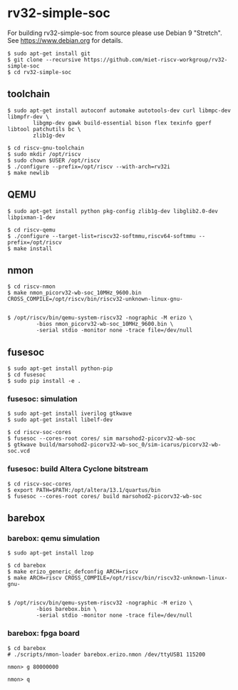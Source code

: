 rv32-simple-soc
===============

For building rv32-simple-soc from source please use Debian 9 "Stretch".
See https://www.debian.org for details.

```
$ sudo apt-get install git
$ git clone --recursive https://github.com/miet-riscv-workgroup/rv32-simple-soc
$ cd rv32-simple-soc
```


toolchain
---------

```
$ sudo apt-get install autoconf automake autotools-dev curl libmpc-dev libmpfr-dev \
        libgmp-dev gawk build-essential bison flex texinfo gperf libtool patchutils bc \
        zlib1g-dev

$ cd riscv-gnu-toolchain
$ sudo mkdir /opt/riscv
$ sudo chown $USER /opt/riscv
$ ./configure --prefix=/opt/riscv --with-arch=rv32i
$ make newlib
```


QEMU
----

```
$ sudo apt-get install python pkg-config zlib1g-dev libglib2.0-dev libpixman-1-dev

$ cd riscv-qemu
$ ./configure --target-list=riscv32-softmmu,riscv64-softmmu --prefix=/opt/riscv
$ make install
```


nmon
----

```
$ cd riscv-nmon
$ make nmon_picorv32-wb-soc_10MHz_9600.bin CROSS_COMPILE=/opt/riscv/bin/riscv32-unknown-linux-gnu-


$ /opt/riscv/bin/qemu-system-riscv32 -nographic -M erizo \
         -bios nmon_picorv32-wb-soc_10MHz_9600.bin \
         -serial stdio -monitor none -trace file=/dev/null
```


fusesoc
-------

```
$ sudo apt-get install python-pip
$ cd fusesoc
$ sudo pip install -e .
```

### fusesoc: simulation

```
$ sudo apt-get install iverilog gtkwave
$ sudo apt-get install libelf-dev

$ cd riscv-soc-cores
$ fusesoc --cores-root cores/ sim marsohod2-picorv32-wb-soc
$ gtkwave build/marsohod2-picorv32-wb-soc_0/sim-icarus/picorv32-wb-soc.vcd
```


### fusesoc: build Altera Cyclone bitstream

```
$ cd riscv-soc-cores
$ export PATH=$PATH:/opt/altera/13.1/quartus/bin
$ fusesoc --cores-root cores/ build marsohod2-picorv32-wb-soc
```


barebox
-------

### barebox: qemu simulation

```
$ sudo apt-get install lzop

$ cd barebox
$ make erizo_generic_defconfig ARCH=riscv
$ make ARCH=riscv CROSS_COMPILE=/opt/riscv/bin/riscv32-unknown-linux-gnu-


$ /opt/riscv/bin/qemu-system-riscv32 -nographic -M erizo \
         -bios barebox.bin \
         -serial stdio -monitor none -trace file=/dev/null
```

### barebox: fpga board

```
$ cd barebox
# ./scripts/nmon-loader barebox.erizo.nmon /dev/ttyUSB1 115200

nmon> g 80000000

nmon> q
```
